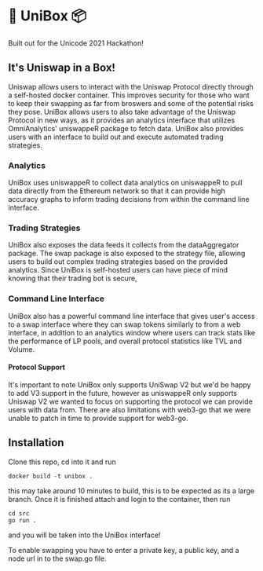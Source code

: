 # 🦄 UniBox 📦

Built out for the Unicode 2021 Hackathon!

## It's Uniswap in a Box!

Uniswap allows users to interact with the Uniswap Protocol directly through a self-hosted docker container. This improves security for those who want to keep their swapping as far from broswers and some of the potential risks they pose. UniBox allows users to also take advantage of the Uniswap Protocol in new ways, as it provides an analytics interface that utilizes OmniAnalytics' uniswappeR package to fetch data. UniBox also provides users with an interface to build out and execute automated trading strategies.

### Analytics

UniBox uses uniswappeR to collect data analytics on uniswappeR to pull data directly from the Ethereum network so that it can provide high accuracy graphs to inform trading decisions from within the command line interface. 

### Trading Strategies

UniBox also exposes the data feeds it collects from the dataAggregator package. The swap package is also exposed to the strategy file, allowing users to build out complex trading strategies based on the provided analytics. Since UniBox is self-hosted users can have piece of mind knowing that their trading bot is secure,

### Command Line Interface

UniBox also has a powerful command line interface that gives user's access to a swap interface where they can swap tokens similarly to from a web interface, in addition to an analytics window where users can track stats like the performance of LP pools, and overall protocol statistics like TVL and Volume.

#### Protocol Support

It's important to note UniBox only supports UniSwap V2 but we'd be happy to add V3 support in the future, however as uniswappeR only supports Uniswap V2 we wanted to focus on supporting the protocol we can provide users with data from. There are also limitations with web3-go that we were unable to patch in time to provide support for web3-go.

## Installation

Clone this repo, cd into it and run
```
docker build -t unibox .
```
this may take around 10 minutes to build, this is to be expected as its a large branch. 
Once it is finished attach and login to the container, then run

```
cd src
go run .
```

and you will be taken into the UniBox interface!

To enable swapping you have to enter a private key, a public key, and a node url in to the swap.go file.
